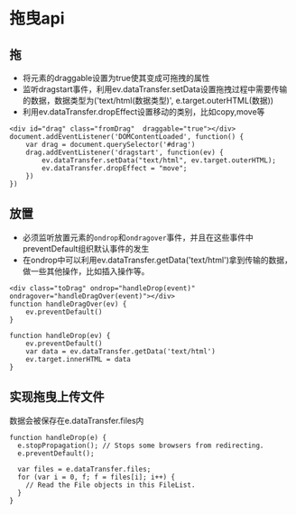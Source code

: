 # 拖曳api

## 拖

- 将元素的draggable设置为true使其变成可拖拽的属性
- 监听dragstart事件，利用ev.dataTransfer.setData设置拖拽过程中需要传输的数据，数据类型为('text/html(数据类型)', e.target.outerHTML(数据))
- 利用ev.dataTransfer.dropEffect设置移动的类别，比如copy,move等

```
<div id="drag" class="fromDrag"  draggable="true"></div>
document.addEventListener('DOMContentLoaded', function() {
    var drag = document.querySelector('#drag')
    drag.addEventListener('dragstart', function(ev) {
        ev.dataTransfer.setData("text/html", ev.target.outerHTML);
        ev.dataTransfer.dropEffect = "move";
    })
})
```

## 放置

- 必须监听放置元素的```ondrop```和```ondragover```事件，并且在这些事件中preventDefault组织默认事件的发生
- 在ondrop中可以利用ev.dataTransfer.getData('text/html')拿到传输的数据，做一些其他操作，比如插入操作等。

```
<div class="toDrag" ondrop="handleDrop(event)" ondragover="handleDragOver(event)"></div>
function handleDragOver(ev) {
    ev.preventDefault()
}

function handleDrop(ev) {
    ev.preventDefault()
    var data = ev.dataTransfer.getData('text/html')
    ev.target.innerHTML = data
}
```

## 实现拖曳上传文件

数据会被保存在e.dataTransfer.files内

```
function handleDrop(e) {
  e.stopPropagation(); // Stops some browsers from redirecting.
  e.preventDefault();

  var files = e.dataTransfer.files;
  for (var i = 0, f; f = files[i]; i++) {
    // Read the File objects in this FileList.
  }
}
```